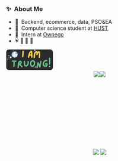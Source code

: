 <div style="display: flex; align-items: center;">
  <div style="flex: 1; text-align: left;">
    <h3>✨&nbsp; About Me</h3>
    <ul>
      <li>🔭 &nbsp;Backend, ecommerce, data, PSO&EA</li>
      <li>🏫 &nbsp;Computer science student at <a href="https://hust.edu.vn">HUST</a></li>
      <li>💼 &nbsp;Intern at <a href="https://ownego.com">Ownego</a></li>
      <li>💗 🌻 🏃 🎨</li>
    </ul>
    <a href="https://about.me/vtzy">
      <img width="25%" alt="Hello, I'm Truong!" src="./images/2024-11-14_23-04.png" style="border-radius: 7px;" />
    </a>
  </div>
</div>

<div style="display: flex; justify-content: center;">
  <img src="https://github-readme-stats.vercel.app/api?username=VTsuyyy&theme=tokyonight&show_icons=true" height="195" />
  <img src="https://github-readme-stats.vercel.app/api/top-langs/?username=VTsuyyy&theme=tokyonight&layout=compact" height="195" />
</div>
<p align="center">
  <img src="https://github-readme-streak-stats.herokuapp.com/?user=VTsuyyy&theme=tokyonight"/>
  <img src="https://github-readme-quotes-bay.vercel.app/quote?theme=dracula"/>
</p>
